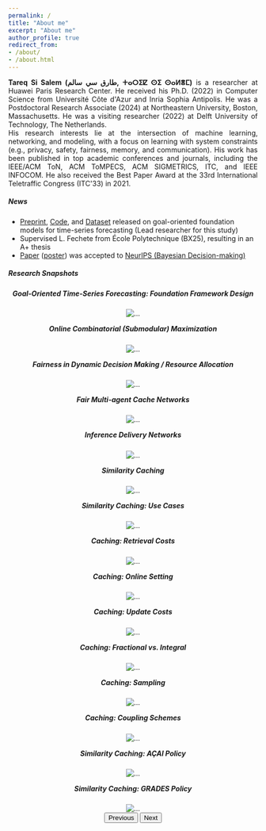 ```yaml
---
permalink: /
title: "About me"
excerpt: "About me"
author_profile: true
redirect_from: 
- /about/
- /about.html
---
```


<link href="https://cdn.jsdelivr.net/npm/bootstrap@5.2.3/dist/css/bootstrap.min.css" rel="stylesheet" integrity="sha384-rbsA2VBKQhggwzxH7pPCaAqO46MgnOM80zW1RWuH61DGLwZJEdK2Kadq2F9CUG65" crossorigin="anonymous">
<link href="https://cdnjs.cloudflare.com/ajax/libs/font-awesome/6.2.1/css/all.min.css" rel="stylesheet" crossorigin="anonymous">


<p align="justify">   <b>Tareq Si Salem (طارق سي سالم, ⵜⴰⵔⵉⵇ ⵙⵉ ⵙⴰⵍⴻⵎ)</b> is a researcher at Huawei Paris Research Center. He received his Ph.D. (2022) in Computer Science from Université Côte d'Azur and Inria Sophia Antipolis. He was a Postdoctoral Research Associate (2024) at Northeastern University, Boston, Massachusetts. He was a visiting researcher (2022) at Delft University of Technology, The Netherlands.
 <br>
 His research interests lie at the intersection of machine learning, networking, and modeling, with a focus on learning with system constraints (e.g., privacy, safety, fairness, memory, and communication). His work has been published in top academic conferences and journals, including the IEEE/ACM ToN, ACM ToMPECS, ACM SIGMETRICS, ITC, and IEEE INFOCOM. He also received the Best Paper Award at the 33rd International Teletraffic Congress (ITC'33) in 2021. 
 </p>

<h5> News </h5>
<ul>
 <li> <a href="https://arxiv.org/pdf/2504.17493">Preprint</a>, <a href="https://github.com/netop-team/gotsf">Code</a>, and  <a href="https://huggingface.co/datasets/netop/Beam-Level-Traffic-Timeseries-Dataset/tree/main">Dataset</a> released on goal-oriented foundation models for time-series forecasting (Lead researcher for this study)</li>
 <li>Supervised L. Fechete from École Polytechnique (BX25), resulting in an A+ thesis</li>
 <li> <a href="https://openreview.net/pdf?id=PGvVf2h2Yb">Paper</a> (<a href="/files/pdf/Poster_NeurIPS_2024.pdf">poster</a>) was accepted to <a href="https://gp-seminar-series.github.io/neurips-2024/">NeurIPS (Bayesian Decision-making)</a></li> 
</ul>
<h5>Research Snapshots</h5>
<center>
 
 <div id="carouselExampleInterval" class="carousel carousel-dark slide" data-bs-ride="carousel" style="height: 400px;">
<div class="carousel-inner">

<div class="carousel-item image active" data-bs-interval="5000">
<h5 style="text-align: center; margin-top: 1em;">Goal-Oriented Time-Series Forecasting: Foundation Framework Design</h5> 
<img src="https://tareq-si-salem.github.io/files/imgs/17.png" class="d-block w-100" alt="...">
</div>

<div class="carousel-item image" data-bs-interval="5000">
<h5 style="text-align: center; margin-top: 1em;">Online Combinatorial (Submodular) Maximization</h5> 
<img src="https://tareq-si-salem.github.io/files/imgs/18.png" class="d-block w-100" alt="...">
</div>

 
<div class="carousel-item image" data-bs-interval="5000">
<h5 style="text-align: center; margin-top: 1em;">Fairness in Dynamic Decision Making / Resource Allocation</h5> 
<img src="https://tareq-si-salem.github.io/files/imgs/15.png" class="d-block w-100" alt="...">
</div>
<div class="carousel-item image" data-bs-interval="5000">
<h5 style="text-align: center; margin-top: 1em;">Fair Multi-agent Cache Networks</h5> 
<img src="https://tareq-si-salem.github.io/files/imgs/16.png" class="d-block w-100" alt="...">
</div>

<div class="carousel-item image"  data-bs-interval="5000">
<h5 style="text-align: center; margin-top: 1em;">Inference Delivery Networks</h5> 
<img src="https://tareq-si-salem.github.io/files/imgs/14.png" class="d-block w-100" alt="...">
</div>
<div class="carousel-item image" data-bs-interval="5000">
<h5 style="text-align: center; margin-top: 1em;">Similarity Caching</h5> 
<img src="https://tareq-si-salem.github.io/files/imgs/9.png" class="d-block w-100" alt="...">
</div>
<div class="carousel-item image" data-bs-interval="5000">
<h5 style="text-align: center; margin-top: 1em;">Similarity Caching: Use Cases</h5> 
<img src="https://tareq-si-salem.github.io/files/imgs/10.png" class="d-block w-100" alt="...">
</div>

<div class="carousel-item image" data-bs-interval="5000">
<h5 style="text-align: center; margin-top: 1em;">Caching: Retrieval Costs</h5>
<img src="https://tareq-si-salem.github.io/files/imgs/1.png" class="d-block w-100" alt="...">

</div>
<div class="carousel-item image" data-bs-interval="5000">
<h5 style="text-align: center; margin-top: 1em;">Caching: Online Setting</h5> 
<img src="https://tareq-si-salem.github.io/files/imgs/3.png" class="d-block w-100" alt="...">
 
</div>
<div class="carousel-item image" data-bs-interval="5000">
<h5 style="text-align: center; margin-top: 1em;">Caching: Update Costs</h5> 
<img src="https://tareq-si-salem.github.io/files/imgs/4.png" class="d-block w-100" alt="...">
 
</div>
<div class="carousel-item image" data-bs-interval="5000">
<h5 style="text-align: center; margin-top: 1em;">Caching: Fractional vs. Integral </h5> 
<img src="https://tareq-si-salem.github.io/files/imgs/5.png" class="d-block w-100" alt="...">
 
</div>
<div class="carousel-item image" data-bs-interval="5000">
<h5 style="text-align: center; margin-top: 1em;">Caching: Sampling</h5> 
<img src="https://tareq-si-salem.github.io/files/imgs/6.png" class="d-block w-100" alt="...">
 
</div>
<div class="carousel-item image" data-bs-interval="5000">
<h5 style="text-align: center; margin-top: 1em;">Caching: Coupling Schemes</h5> 
<img src="https://tareq-si-salem.github.io/files/imgs/7.png" class="d-block w-100" alt="...">
</div>

<div class="carousel-item image" data-bs-interval="5000">
<h5 style="text-align: center; margin-top: 1em;">Similarity Caching: AÇAI Policy</h5> 
<img src="https://tareq-si-salem.github.io/files/imgs/12.png" class="d-block w-100" alt="...">
</div>
<div class="carousel-item image" data-bs-interval="5000">
<h5 style="text-align: center; margin-top: 1em;">Similarity Caching: GRADES Policy</h5> 
<img src="https://tareq-si-salem.github.io/files/imgs/13.png" class="d-block w-100" alt="...">
</div>
<button class="carousel-control-prev" type="button" data-bs-target="#carouselExampleInterval" data-bs-slide="prev">
<span class="carousel-control-prev-icon" aria-hidden="true"></span>
<span class="visually-hidden">Previous</span>
</button>
<button class="carousel-control-next" type="button" data-bs-target="#carouselExampleInterval" data-bs-slide="next">
<span class="carousel-control-next-icon" aria-hidden="true"></span>
<span class="visually-hidden">Next</span>
</button>
</div>
 </div>
 </center>
<script src="https://cdn.jsdelivr.net/npm/bootstrap@5.2.3/dist/js/bootstrap.bundle.min.js" integrity="sha384-kenU1KFdBIe4zVF0s0G1M5b4hcpxyD9F7jL+jjXkk+Q2h455rYXK/7HAuoJl+0I4" crossorigin="anonymous"></script>
 <br/><br/>



